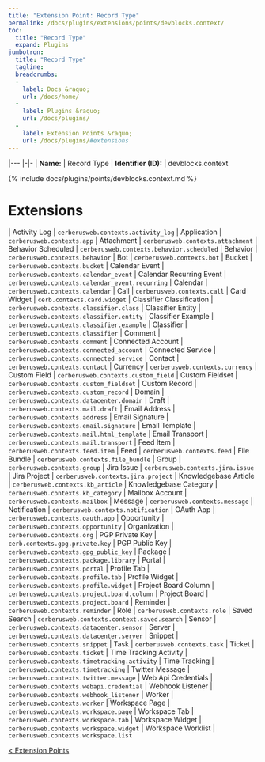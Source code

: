 ```yaml
---
title: "Extension Point: Record Type"
permalink: /docs/plugins/extensions/points/devblocks.context/
toc:
  title: "Record Type"
  expand: Plugins
jumbotron:
  title: "Record Type"
  tagline: 
  breadcrumbs:
  -
    label: Docs &raquo;
    url: /docs/home/
  -
    label: Plugins &raquo;
    url: /docs/plugins/
  -
    label: Extension Points &raquo;
    url: /docs/plugins/#extensions
---
```


|---
|-|-
| **Name:** | Record Type
| **Identifier (ID):** | devblocks.context

{% include docs/plugins/points/devblocks.context.md %}

# Extensions

| Activity Log | `cerberusweb.contexts.activity_log`
| Application | `cerberusweb.contexts.app`
| Attachment | `cerberusweb.contexts.attachment`
| Behavior Scheduled | `cerberusweb.contexts.behavior.scheduled`
| Behavior | `cerberusweb.contexts.behavior`
| Bot | `cerberusweb.contexts.bot`
| Bucket | `cerberusweb.contexts.bucket`
| Calendar Event | `cerberusweb.contexts.calendar_event`
| Calendar Recurring Event | `cerberusweb.contexts.calendar_event.recurring`
| Calendar | `cerberusweb.contexts.calendar`
| Call | `cerberusweb.contexts.call`
| Card Widget | `cerb.contexts.card.widget`
| Classifier Classification | `cerberusweb.contexts.classifier.class`
| Classifier Entity | `cerberusweb.contexts.classifier.entity`
| Classifier Example | `cerberusweb.contexts.classifier.example`
| Classifier | `cerberusweb.contexts.classifier`
| Comment | `cerberusweb.contexts.comment`
| Connected Account | `cerberusweb.contexts.connected_account`
| Connected Service | `cerberusweb.contexts.connected_service`
| Contact | `cerberusweb.contexts.contact`
| Currency | `cerberusweb.contexts.currency`
| Custom Field | `cerberusweb.contexts.custom_field`
| Custom Fieldset | `cerberusweb.contexts.custom_fieldset`
| Custom Record | `cerberusweb.contexts.custom_record`
| Domain | `cerberusweb.contexts.datacenter.domain`
| Draft | `cerberusweb.contexts.mail.draft`
| Email Address | `cerberusweb.contexts.address`
| Email Signature | `cerberusweb.contexts.email.signature`
| Email Template | `cerberusweb.contexts.mail.html_template`
| Email Transport | `cerberusweb.contexts.mail.transport`
| Feed Item | `cerberusweb.contexts.feed.item`
| Feed | `cerberusweb.contexts.feed`
| File Bundle | `cerberusweb.contexts.file_bundle`
| Group | `cerberusweb.contexts.group`
| Jira Issue | `cerberusweb.contexts.jira.issue`
| Jira Project | `cerberusweb.contexts.jira.project`
| Knowledgebase Article | `cerberusweb.contexts.kb_article`
| Knowledgebase Category | `cerberusweb.contexts.kb_category`
| Mailbox Account | `cerberusweb.contexts.mailbox`
| Message | `cerberusweb.contexts.message`
| Notification | `cerberusweb.contexts.notification`
| OAuth App | `cerberusweb.contexts.oauth.app`
| Opportunity | `cerberusweb.contexts.opportunity`
| Organization | `cerberusweb.contexts.org`
| PGP Private Key | `cerb.contexts.gpg.private.key`
| PGP Public Key | `cerberusweb.contexts.gpg_public_key`
| Package | `cerberusweb.contexts.package.library`
| Portal | `cerberusweb.contexts.portal`
| Profile Tab | `cerberusweb.contexts.profile.tab`
| Profile Widget | `cerberusweb.contexts.profile.widget`
| Project Board Column | `cerberusweb.contexts.project.board.column`
| Project Board | `cerberusweb.contexts.project.board`
| Reminder | `cerberusweb.contexts.reminder`
| Role | `cerberusweb.contexts.role`
| Saved Search | `cerberusweb.contexts.context.saved.search`
| Sensor | `cerberusweb.contexts.datacenter.sensor`
| Server | `cerberusweb.contexts.datacenter.server`
| Snippet | `cerberusweb.contexts.snippet`
| Task | `cerberusweb.contexts.task`
| Ticket | `cerberusweb.contexts.ticket`
| Time Tracking Activity | `cerberusweb.contexts.timetracking.activity`
| Time Tracking | `cerberusweb.contexts.timetracking`
| Twitter Message | `cerberusweb.contexts.twitter.message`
| Web Api Credentials | `cerberusweb.contexts.webapi.credential`
| Webhook Listener | `cerberusweb.contexts.webhook_listener`
| Worker | `cerberusweb.contexts.worker`
| Workspace Page | `cerberusweb.contexts.workspace.page`
| Workspace Tab | `cerberusweb.contexts.workspace.tab`
| Workspace Widget | `cerberusweb.contexts.workspace.widget`
| Workspace Worklist | `cerberusweb.contexts.workspace.list`

<div class="section-nav">
	<div class="left">
		<a href="/docs/plugins/extensions/#extension-points" class="prev">&lt; Extension Points</a>
	</div>
	<div class="right align-right">
	</div>
</div>
<div class="clear"></div>